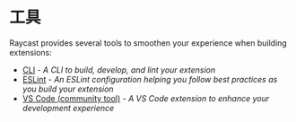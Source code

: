 # 工具

Raycast provides several tools to smoothen your experience when building extensions:

* [CLI](cli.md) _- A CLI to build, develop, and lint your extension_
* [ESLint](eslint.md) _- An ESLint configuration helping you follow best practices as you build your extension_
* [VS Code (community tool)](vscode.md) _- A VS Code extension to enhance your development experience_
